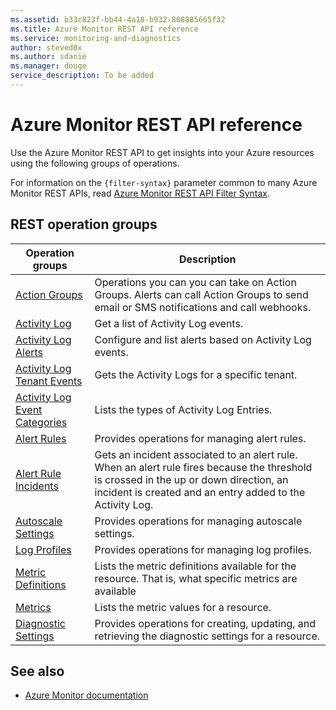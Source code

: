 ```yaml
---
ms.assetid: b33c823f-bb44-4a18-b932-808885665f32
ms.title: Azure Monitor REST API reference
ms.service: monitoring-and-diagnostics
author: steved0x
ms.author: sdanie
ms.manager: douge
service_description: To be added
---
```


# Azure Monitor REST API reference

Use the Azure Monitor REST API to get insights into your Azure resources using the following groups of operations.

For information on the `{filter-syntax}` parameter common to many Azure Monitor REST APIs, read [Azure Monitor REST API Filter Syntax](filter-syntax.md).


## REST operation groups

| Operation groups                                                                | Description  |
|---------------------------------------------------------------------------------|-----------------------|
| [Action Groups](xref:management.azure.com.monitor.actiongroups)                            | Operations you can you can take on Action Groups. Alerts can call Action Groups to send email or SMS notifications and call webhooks. |
| [Activity Log](xref:management.azure.com.monitor.activitylogs)                      | Get a list of Activity Log events.|
| [Activity Log Alerts](xref:management.azure.com.monitor.activitylogalerts)                 | Configure and list alerts based on Activity Log events.|
| [Activity Log Tenant Events](xref:management.azure.com.monitor.tenantactivitylogs)         | Gets the Activity Logs for a specific tenant.|
| [Activity Log Event Categories](xref:management.azure.com.monitor.eventcategories)         | Lists the types of Activity Log Entries. |
| [Alert Rules](xref:management.azure.com.monitor.alertrules)                                | Provides operations for managing alert rules. |
| [Alert Rule Incidents](xref:management.azure.com.monitor.alertruleincidents)               | Gets an incident associated to an alert rule. When an alert rule fires because the threshold is crossed in the up or down direction, an incident is created and an entry added to the Activity Log. |
| [Autoscale Settings](xref:management.azure.com.monitor.autoscalesettings)                  | Provides operations for managing autoscale settings.     |
| [Log Profiles](xref:management.azure.com.monitor.logprofiles)                              | Provides operations for managing log profiles.  |
| [Metric Definitions](xref:management.azure.com.monitor.metricdefinitions)                  | Lists the metric definitions available for the resource. That is, what specific metrics are available |
| [Metrics](xref:management.azure.com.monitor.metrics)                                       | Lists the metric values for a resource.   |
| [Diagnostic Settings](xref:management.azure.com.monitor.servicediagnosticsettings) | Provides operations for creating, updating, and retrieving the diagnostic settings for a resource.|


## See also

- [Azure Monitor documentation](https://docs.microsoft.com/azure/monitoring-and-diagnostics/)